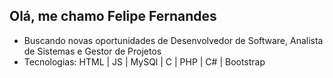 ## Olá, me chamo Felipe Fernandes
- Buscando novas oportunidades de Desenvolvedor de Software, Analista de Sistemas e Gestor de Projetos
- Tecnologias: HTML | JS | MySQl | C | PHP | C# | Bootstrap 

<!--
**FernandessFelipe/FernandessFelipe** is a ✨ _special_ ✨ repository because its `README.md` (this file) appears on your GitHub profile.

Here are some ideas to get you started:

- 🔭 I’m currently working on ...
- 🌱 I’m currently learning ...
- 👯 I’m looking to collaborate on ...
- 🤔 I’m looking for help with ...
- 💬 Ask me about ...
- 📫 How to reach me: ...
- 😄 Pronouns: ...
- ⚡ Fun fact: ...
-->
